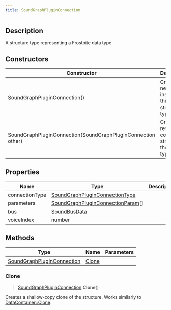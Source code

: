 ```yaml
---
title: SoundGraphPluginConnection
---
```

## Description

A structure type representing a Frostbite data type.

## Constructors

| Constructor                                                  | Description                                              |
| ------------------------------------------------------------ | -------------------------------------------------------- |
| SoundGraphPluginConnection()                                 | Create a new instance of this structure type.            |
| SoundGraphPluginConnection(SoundGraphPluginConnection other) | Create a reference copy of a structure of the same type. |

## Properties

| Name           | Type                                                                   | Description |
| -------------- | ---------------------------------------------------------------------- | ----------- |
| connectionType | [SoundGraphPluginConnectionType](/vext/ref/fb/soundgraphpluginconnectiontype/)       |             |
| parameters     | [SoundGraphPluginConnectionParam](/vext/ref/fb/soundgraphpluginconnectionparam/)\[\] |             |
| bus            | [SoundBusData](/vext/ref/fb/soundbusdata/)                                           |             |
| voiceIndex     | number                                                                 |             |

## Methods

| Type                                                     | Name            | Parameters |
| -------------------------------------------------------- | --------------- | ---------- |
| [SoundGraphPluginConnection](/vext/ref/fb/soundgraphpluginconnection/) | [Clone](#clone) |            |

### Clone

> [SoundGraphPluginConnection](/vext/ref/fb/soundgraphpluginconnection/) **Clone**()

Creates a shallow-copy clone of the structure. Works similarly to [DataContainer::Clone](/vext/ref/shared/class/datacontainer#clone).
